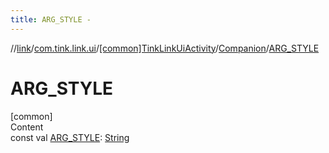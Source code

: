 ```yaml
---
title: ARG_STYLE -
---
```

//[link](../../../index.md)/[com.tink.link.ui](../../index.md)/[[common]TinkLinkUiActivity](../index.md)/[Companion](index.md)/[ARG_STYLE](-a-r-g_-s-t-y-l-e.md)



# ARG_STYLE  
[common]  
Content  
const val [ARG_STYLE](-a-r-g_-s-t-y-l-e.md): [String](https://kotlinlang.org/api/latest/jvm/stdlib/kotlin/-string/index.html)  



